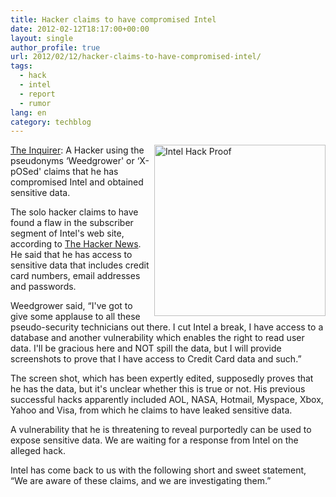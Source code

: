 ```yaml
---
title: Hacker claims to have compromised Intel
date: 2012-02-12T18:17:00+00:00
layout: single
author_profile: true
url: 2012/02/12/hacker-claims-to-have-compromised-intel/
tags:
  - hack
  - intel
  - report
  - rumor
lang: en
category: techblog
---
```

<a href="http://www.theinquirer.net/" target="_blank"><img title="Intel Hack Proof" border="0" alt="Intel Hack Proof" align="right" src="http://lh4.ggpht.com/-HRcVXBGqzXE/Tzf7QB18ILI/AAAAAAAAEsg/SDMspoExzuk/intel-hack-proof-270x270%25255B5%25255D.png?imgmax=800" width="274" height="274" />The Inquirer</a>: A Hacker using the pseudonyms &#8216;Weedgrower' or &#8216;X-pOSed' claims that he has compromised Intel and obtained sensitive data. 

The solo hacker claims to have found a flaw in the subscriber segment of Intel's web site, according to [The Hacker News](http://thehackernews.com/2012/02/hackers-claims-to-compromise-intels.html). He said that he has access to sensitive data that includes credit card numbers, email addresses and passwords. 

Weedgrower said, “I've got to give some applause to all these pseudo-security technicians out there. I cut Intel a break, I have access to a database and another vulnerability which enables the right to read user data. I'll be gracious here and NOT spill the data, but I will provide screenshots to prove that I have access to Credit Card data and such.” 

The screen shot, which has been expertly edited, supposedly proves that he has the data, but it's unclear whether this is true or not. His previous successful hacks apparently included AOL, NASA, Hotmail, Myspace, Xbox, Yahoo and Visa, from which he claims to have leaked sensitive data. 

A vulnerability that he is threatening to reveal purportedly can be used to expose sensitive data. We are waiting for a response from Intel on the alleged hack. 

Intel has come back to us with the following short and sweet statement, “We are aware of these claims, and we are investigating them.”